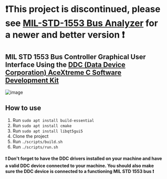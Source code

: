 # ❗This project is discontinued, please see [MIL-STD-1553 Bus Analyzer](https://github.com/rendayigit/MIL-STD-1553-Bus-Analyzer) for a newer and better version ❗


## MIL STD 1553 Bus Controller Graphical User Interface Using the [DDC (Data Device Corporation) AceXtreme C Software Development Kit](https://www.ddc-web.com/en/connectivity/databus/milstd1553-1)

![image](https://github.com/user-attachments/assets/c8f39c44-59ce-44d6-afb9-b80a7a86ee2b)

## How to use

1. Run `sudo apt install build-essential`
1. Run `sudo apt install cmake`
1. Run `sudo apt install libqt5gui5`
1. Clone the project
1. Run `./scripts/build.sh`
1. Run `./scripts/run.sh`

#### ❗ Don't forget to have the DDC drivers installed on your machine and have a valid DDC device connected to your machine. You should also make sure the DDC device is connected to a functioning MIL STD 1553 bus ❗
